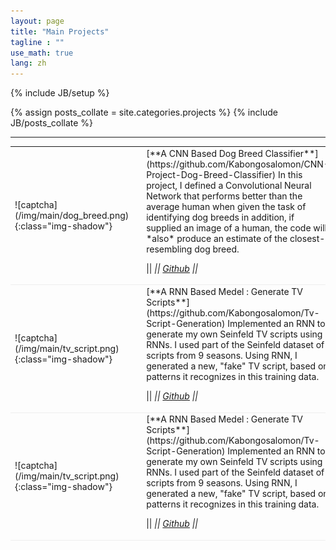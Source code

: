 ```yaml
---
layout: page
title: "Main Projects"
tagline : ""
use_math: true
lang: zh
---
```

{% include JB/setup %}

{% assign posts_collate = site.categories.projects %}
{% include JB/posts_collate %}

--- 

<link rel="stylesheet" href="/glyphicons/css/glyphicons.css" />

<table style="width:100%">
<col width="20%">
<col width="10">
<col >

<tr style="border-bottom:1pt solid #eee">
<td markdown="1">
![captcha](/img/main/dog_breed.png){:class="img-shadow"}
</td>
<td></td>
<td markdown="1">
[**A CNN Based Dog Breed Classifier**](https://github.com/Kabongosalomon/CNN-Project-Dog-Breed-Classifier)
In this project, I defined a Convolutional Neural Network that performs better than the average human when given the task of identifying dog breeds in addition, if supplied an image of a human, the code will *also* produce an estimate of the closest-resembling dog breed.

|| <em class="icon-home"/> || [Github](https://github.com/Kabongosalomon/CNN-Project-Dog-Breed-Classifier) ||
</td> 
</tr>

<tr style="border-bottom:1pt solid #eee">
<td markdown="1">
![captcha](/img/main/tv_script.png){:class="img-shadow"}
</td>
<td></td>
<td markdown="1">
[**A RNN Based Medel : Generate TV Scripts**](https://github.com/Kabongosalomon/Tv-Script-Generation)
Implemented an RNN to generate my own Seinfeld TV scripts using RNNs. I used part of the Seinfeld dataset of scripts from 9 seasons. Using RNN, I generated a new, "fake" TV script, based on patterns it recognizes in this training data.

|| <em class="icon-home"/> || [Github](https://github.com/Kabongosalomon/Tv-Script-Generation) ||
</td> 
</tr>

<tr style="border-bottom:1pt solid #eee">
<td markdown="1">
![captcha](/img/main/tv_script.png){:class="img-shadow"}
</td>
<td></td>
<td markdown="1">
[**A RNN Based Medel : Generate TV Scripts**](https://github.com/Kabongosalomon/Tv-Script-Generation)
Implemented an RNN to generate my own Seinfeld TV scripts using RNNs. I used part of the Seinfeld dataset of scripts from 9 seasons. Using RNN, I generated a new, "fake" TV script, based on patterns it recognizes in this training data.

|| <em class="icon-home"/> || [Github](https://github.com/Kabongosalomon/Tv-Script-Generation) ||
</td> 
</tr>

<!-- 
<tr height="25"/>
<tr style="border-bottom:1pt solid #eee" >
<td markdown="1">
![arcam](/img/main/arcam.gif){:class="img-shadow"}
</td>
<td></td>
<td markdown="1">
**AR Camera: An Augmented Reality Prototype for Mobile Devices of Lenovo.**
- Prototyped an application with an AR effect for QR code or a dish of food, to improve user experience.
- Developed detection, tracking and stereo algorithms to obtain a real-time and smooth effect.

|| <em class="icon-film"/> || [video demo](https://youtu.be/XUTCowMHSQs) ||

</td> 
</tr> -->


</table>

<style type="text/css">
td {
    border: 0.5px;
    vertical-align: center;
    text-align: left;
}
</style>
